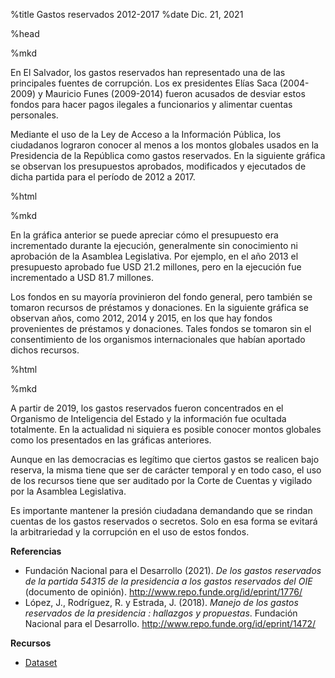 %title Gastos reservados 2012-2017
%date Dic. 21, 2021

%head

<script type="module" src="/res/components/plots.js"></script>

%mkd

En El Salvador, los gastos reservados han representado una de las principales fuentes de corrupción. Los ex presidentes Elías Saca (2004-2009) y Mauricio Funes (2009-2014) fueron acusados de desviar estos fondos para hacer pagos ilegales a funcionarios y alimentar cuentas personales.

Mediante el uso de la Ley de Acceso a la Información Pública, los ciudadanos lograron conocer al menos a los montos globales usados en la Presidencia de la República como gastos reservados.  En la siguiente gráfica se observan los presupuestos aprobados, modificados y ejecutados de dicha partida para el período de 2012 a 2017.

%html

<x-barplot
    src="./gastos-reservados-presidencia-2012-2017.csv"
    x="year" y="value" color="moment"
    xlabel="Ejercicio fiscal" ylabel="Monto (USD)"
    colorlabel="Momentos"
    order="Aprobado,Modificado,Devengado"
    title="Presidencia de la República - 54315 Gastos Reservados"></x-barplot>

%mkd

En la gráfica anterior se puede apreciar cómo el presupuesto era incrementado durante la ejecución, generalmente sin conocimiento ni aprobación de la Asamblea Legislativa. Por ejemplo, en el año 2013 el presupuesto aprobado fue USD 21.2 millones, pero en la ejecución fue incrementado a USD 81.7 millones.

Los fondos en su mayoría provinieron del fondo general, pero también se tomaron recursos de préstamos y donaciones. En la siguiente gráfica se observan años, como 2012, 2014 y 2015, en los que hay fondos provenientes de préstamos y donaciones. Tales fondos se tomaron sin el consentimiento de los organismos internacionales que habían
aportado dichos recursos.

%html

<x-stacked-barplot
    src="./gastos-reservados-presidencia-2012-2017.csv"
    x="year" y="value" color="source"
    xlabel="Ejercicio fiscal" ylabel="Monto (USD)"
    colorlabel="Fuente de financiamiento"
    order="1 FONDO GENERAL,3 PRESTAMOS EXTERNOS,5 DONACIONES"
    filter="datum.moment == 'Devengado'"
    title="Gastos reservados por fuente de financiamiento"></x-stacked-barplot>

%mkd

A partir de 2019, los gastos reservados fueron concentrados en el Organismo de Inteligencia del Estado y la información fue ocultada totalmente. En la actualidad ni siquiera es posible conocer montos globales como los presentados en las gráficas anteriores.

Aunque en las democracias es legítimo que ciertos gastos se realicen bajo reserva, la misma tiene que ser de carácter temporal y en todo caso, el uso de los recursos tiene que ser auditado por la Corte de Cuentas y vigilado por la Asamblea Legislativa.

Es importante mantener la presión ciudadana demandando que se rindan cuentas de los gastos reservados o secretos. Solo en esa forma se evitará la arbitrariedad y la corrupción en el uso de estos fondos.

**Referencias**

* Fundación Nacional para el Desarrollo (2021). _De los gastos reservados de la partida 54315 de la presidencia a los gastos reservados del OIE_ (documento de opinión). <http://www.repo.funde.org/id/eprint/1776/>
* López, J., Rodríguez, R. y Estrada, J. (2018). _Manejo de los gastos reservados de la presidencia : hallazgos y propuestas_. Fundación Nacional para el Desarrollo. <http://www.repo.funde.org/id/eprint/1472/>

**Recursos**

* [Dataset](./gastos-reservados-presidencia-2012-2017.csv)
